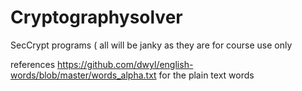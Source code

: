 # Cryptographysolver
SecCrypt programs ( all will be janky as they are for course use only


references
https://github.com/dwyl/english-words/blob/master/words_alpha.txt for the plain text words
